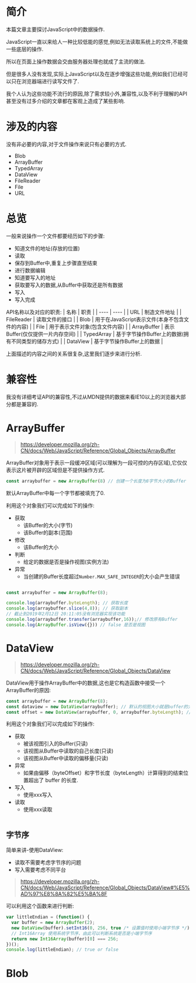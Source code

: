 # 简介

本篇文章主要探讨JavaScript中的数据操作.

JavaScript一直以来给人一种比较低能的感觉,例如无法读取系统上的文件,不能做一些底层的操作.

所以在页面上操作数据会交由服务器处理也就成了主流的做法.

但是很多人没有发现,实际上JavaScript以及在逐步增强这些功能,例如我们已经可以只在浏览器端进行读写文件了.

我个人认为这些功能不流行的原因,除了需求较小外,兼容性,以及不利于理解的API甚至没有过多介绍的文章都在客观上造成了某些影响.

# 涉及的内容

没有非必要的内容,对于文件操作来说只有必要的方式.

- Blob
- ArrayBuffer
- TypedArray
- DataView
- FileReader
- File
- URL

# 总览

一般来说操作一个文件都要经历如下的步骤:
- 知道文件的地址(存放的位置)
- 读取
- 保存到Buffer中,重复上步骤直至结束
- 进行数据编辑
- 知道要写入的地址
- 获取要写入的数据,从Buffer中获取还是所有数据
- 写入
- 写入完成

API名称以及对应的职责:
| 名称 | 职责 |
| ---- | ---- |
| URL  | 制造文件地址 |
| FileReader | 读取文件的接口 |
| Blob | 用于在JavaScript表示文件(本身不包含文件的内容) | 
| File | 用于表示文件对象(包含文件内容) |
| ArrayBuffer | 表示Buffer(仅仅提供一片内存空间) |
| TypedArray | 基于字节操作Buffer上的数据(拥有不同类型的储存方式) | 
| DataView | 基于字节操作Buffer上的数据 | 

上面描述的内容之间的关系很复杂,这里我们逐步来进行分析.

# 兼容性

我没有详细考证API的兼容性,不过从MDN提供的数据来看IE10以上的浏览器大部分都是兼容的.

# ArrayBuffer

> https://developer.mozilla.org/zh-CN/docs/Web/JavaScript/Reference/Global_Objects/ArrayBuffer

ArrayBuffer对象用于表示一段缓冲区域(可以理解为一段可控的内存区域),它仅仅表示这片被开辟的区域但是不提供操作方式.

```javascript
const arraybuffer = new ArrayBuffer(8) // 创建一个长度为8字节大小的Buffer
```
默认ArrayBuffer中每一个字节都被填充了0.

利用这个对象我们可以完成如下的操作:
- 获取
  - 该Buffer的大小(字节)
  - 该Buffer的副本(范围)
- 修改
  - 该Buffer的大小
- 判断
  - 给定的数据是否是操作视图(实例方法)
- 异常
  - 当创建的Buffer长度超过`Number.MAX_SAFE_INTEGER`的大小会产生错误

```javascript

const arraybuffer = new ArrayBuffer(8);

console.log(arraybuffer.byteLength); // 获取长度
console.log(arraybuffer.slice(4,8)); // 获取副本
// 截止到2019年2月12日 20:11:05没有浏览器实现该功能
console.log(arraybuffer.transfer(arraybuffer,16));// 修改原有Buffer
console.log(ArrayBuffer.isView({})) // false 是否是视图

```

# DataView
> https://developer.mozilla.org/zh-CN/docs/Web/JavaScript/Reference/Global_Objects/DataView

DataView用于操作ArrayBuffer中的数据,这也是它构造函数中接受一个ArrayBuffer的原因:
```javascript
const arraybuffer = new ArrayBuffer(8);
const dataview = new DataView(arraybuffer); // 默认的视图大小就是buffer的大小
const offset = new DataView(arraybuffer, 0, arraybuffer.byteLength); // 默认的偏移量以及长度
```
利用这个对象我们可以完成如下的操作:
- 获取
  - 被该视图引入的Buffer(只读)
  - 该视图从Buffer中读取的自己长度(只读)
  - 该视图从Buffer中读取的偏移量(只读)
- 异常
  - 如果由偏移（byteOffset）和字节长度（byteLength）计算得到的结束位置超出了 buffer 的长度.
- 写入
  - 使用xxx写入
- 读取
  - 使用xxx读取

<!-- TODO 读写测试 -->

```javascript
```

## 字节序

简单来讲-使用DataView:
- 读取不需要考虑字节序的问题
- 写入需要考虑不同平台

> https://developer.mozilla.org/zh-CN/docs/Web/JavaScript/Reference/Global_Objects/DataView#%E5%AD%97%E8%8A%82%E5%BA%8F

可以利用这个函数来进行判断:
```javascript
var littleEndian = (function() {
  var buffer = new ArrayBuffer(2);
  new DataView(buffer).setInt16(0, 256, true /* 设置值时使用小端字节序 */);
  // Int16Array 使用系统字节序，由此可以判断系统是否是小端字节序
  return new Int16Array(buffer)[0] === 256;
})();
console.log(littleEndian); // true or false
```

# Blob



